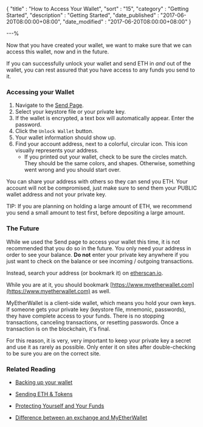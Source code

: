 {
"title"       : "How to Access Your Wallet",
"sort"        : "15",
"category"    : "Getting Started",
"description" : "Getting Started",
"date_published" : "2017-06-20T08:00:00+08:00",
"date_modified"  : "2017-06-20T08:00:00+08:00"
}

---%


Now that you have created your wallet, we want to make sure that we can access this wallet, now and in the future.

If you can successfully unlock your wallet and send ETH in *and* out of the wallet, you can rest assured that you have access to any funds you send to it.

### Accessing your Wallet

1.  Navigate to the [Send Page](https://www.myetherwallet.com/#send-transaction).
1.  Select your keystore file or your private key.
1.  If the wallet is encrypted, a text box will automatically appear. Enter the password.
1.  Click the `Unlock Wallet` button.
1.  Your wallet information should show up.
1. Find your account address, next to a colorful, circular icon. This icon visually represents your address.
	*    If you printed out your wallet, check to be sure the circles match. They should be the same colors, and shapes. Otherwise, something went wrong and you should start over.

You can share your address with others so they can send you ETH. Your account will not be compromised, just make sure to send them your PUBLIC wallet address and not your private key. 

TIP: If you are planning on holding a large amount of ETH, we recommend you send a small amount to test first, before depositing a large amount. 

### The Future

While we used the Send page to access your wallet this time, it is not recommended that you do so in the future. You only need your address in order to see your balance. **Do not** enter your private key anywhere if you just want to check on the balance or see incoming / outgoing transactions.

Instead, search your address (or bookmark it) on [etherscan.io](https://etherscan.io).

While you are at it, you should bookmark [https://www.myetherwallet.com](https://www.myetherwallet.com) as well.

MyEtherWallet is a client-side wallet, which means you hold your own keys. If someone gets your private key (keystore file, mnemonic, passwords), they have complete access to your funds. There is no stopping transactions, canceling transactions, or resetting passwords. Once a transaction is on the blockchain, it's final.

For this reason, it is very, very important to keep your private key a secret and use it as rarely as possible. Only enter it on sites after double-checking to be sure you are on the correct site.

### Related Reading

- [Backing up your wallet](https://myetherwallet.github.io/knowledge-base/getting-started/backing-up-your-new-wallet.html)

- [Sending ETH & Tokens](https://myetherwallet.github.io/knowledge-base/send/)

- [Protecting Yourself and Your Funds](https://myetherwallet.github.io/knowledge-base/getting-started/protecting-yourself-and-your-funds.html)

- [Difference between an exchange and MyEtherWallet](https://myetherwallet.github.io/knowledge-base/getting-started/whats-the-difference-between-an-exchange-and-myetherwallet.html)
